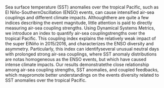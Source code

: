 Sea surface temperature (SST) anomalies over the tropical Pacific, such as El Niño-SouthernOscillation (ENSO) events, can cause intensified air-sea couplings and different climate impacts. Althoughthere are quite a few indices describing the event magnitude, little attention is paid to directly measuring air-sea coupling strengths. Using Dynamical Systems Metrics, we introduce an index to quantify air-sea couplingstrengths over the tropical Pacific. This coupling index explains the relatively weak impact of the super ElNiño in 2015/2016, and characterizes the ENSO diversity and asymmetry. Particularly, this index can identifyseveral unusual neutral days with prolonged strong air-sea couplings, where SST anomaly distributions are notas homogeneous as the ENSO events, but which have caused intense climate impacts. Our results demonstratethe close relationship among air-sea coupling strengths, SST anomalies, and coupled feedbacks, which maypromote better understandings on the events diversity related to SST anomalies over the tropical Pacific. 
